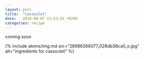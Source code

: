 ```yaml
---
layout: post
title:  "Cassoulet"
date:   2018-08-07 13:53:55 +0200
categories: recipe
---
```


coming soon

{%
  include atoms/img.md
    src="28986266077_028db38ca0_o.jpg" alt="ingredients for cassoulet"
%}
